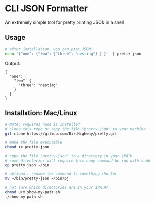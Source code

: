 # CLI JSON Formatter

An extremely simple tool for pretty printing JSON in a shell


## Usage

``` sh
# after installation, you can pipe JSON:
echo '{"one": {"two": {"three": "nesting"} } }'  | pretty-json
```

Output:
```
{
  "one": {
    "two": {
      "three": "nesting"
    }
  }
}

```

## Installation: Mac/Linux

``` sh
# Note: requires node is installed
# clone this repo or copy the file "pretty-json" to your machine
git clone https://github.com/BirdHighway/pretty.git

# make the file executable
chmod +x pretty-json

# copy the file "pretty-json" to a directory in your $PATH
# some directories will require this copy command be run with sudo
cp pretty-json ~/bin

# optional: rename the command to something shorter
mv ~/bin/pretty-json ~/bin/pj

# not sure which directories are in your $PATH?
chmod u+x show-my-path.sh
./show-my-path.sh

```
